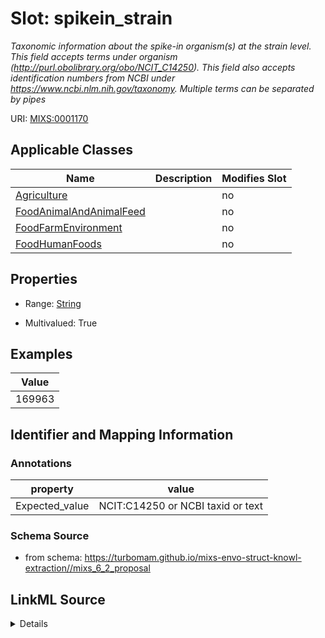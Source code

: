 # Slot: spikein_strain


_Taxonomic information about the spike-in organism(s) at the strain level. This field accepts terms under organism (http://purl.obolibrary.org/obo/NCIT_C14250). This field also accepts identification numbers from NCBI under https://www.ncbi.nlm.nih.gov/taxonomy. Multiple terms can be separated by pipes_



URI: [MIXS:0001170](https://w3id.org/mixs/0001170)



<!-- no inheritance hierarchy -->




## Applicable Classes

| Name | Description | Modifies Slot |
| --- | --- | --- |
[Agriculture](Agriculture.md) |  |  no  |
[FoodAnimalAndAnimalFeed](FoodAnimalAndAnimalFeed.md) |  |  no  |
[FoodFarmEnvironment](FoodFarmEnvironment.md) |  |  no  |
[FoodHumanFoods](FoodHumanFoods.md) |  |  no  |







## Properties

* Range: [String](String.md)

* Multivalued: True






## Examples

| Value |
| --- |
| 169963 |

## Identifier and Mapping Information





### Annotations

| property | value |
| --- | --- |
| Expected_value | NCIT:C14250 or NCBI taxid or text |



### Schema Source


* from schema: https://turbomam.github.io/mixs-envo-struct-knowl-extraction//mixs_6_2_proposal




## LinkML Source

<details>
```yaml
name: spikein_strain
annotations:
  Expected_value:
    tag: Expected_value
    value: NCIT:C14250 or NCBI taxid or text
description: Taxonomic information about the spike-in organism(s) at the strain level.
  This field accepts terms under organism (http://purl.obolibrary.org/obo/NCIT_C14250).
  This field also accepts identification numbers from NCBI under https://www.ncbi.nlm.nih.gov/taxonomy.
  Multiple terms can be separated by pipes
title: spike-in microbial strain
notes:
- microbial
- spike
examples:
- value: '169963'
from_schema: https://turbomam.github.io/mixs-envo-struct-knowl-extraction//mixs_6_2_proposal
rank: 1000
string_serialization: '{termLabel} [{termID}]|{integer}'
slot_uri: MIXS:0001170
multivalued: true
alias: spikein_strain
domain_of:
- Agriculture
- FoodAnimalAndAnimalFeed
- FoodFarmEnvironment
- FoodHumanFoods
range: string
required: false
recommended: false

```
</details>
